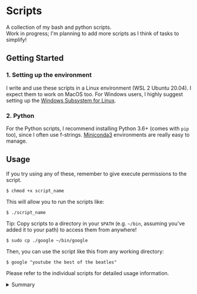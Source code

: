 # Scripts

A collection of my bash and python scripts.  
Work in progress; I'm planning to add more scripts as I think of tasks to simplify!

## Getting Started

### 1. Setting up the environment

I write and use these scripts in a Linux environment (WSL 2 Ubuntu 20.04). I expect them to work on MacOS too. For Windows users, I highly suggest setting up the [Windows Subsystem for Linux](https://docs.microsoft.com/en-us/windows/wsl/install-win10).

### 2. Python

For the Python scripts, I recommend installing Python 3.6+ (comes with `pip` too), since I often use f-strings.
[Miniconda3](https://docs.conda.io/en/latest/miniconda.html) environments are really easy to manage.

## Usage

If you try using any of these, remember to give execute permissions to the script.

```
$ chmod +x script_name
```

This will allow you to run the scripts like:

```
$ ./script_name
```

Tip: Copy scripts to a directory in your `$PATH` (e.g. `~/bin`, assuming you've added it to your path) to access them from anywhere!

```
$ sudo cp ./google ~/bin/google
```

Then, you can use the script like this from any working directory:

```
$ google "youtube the best of the beatles"
```

Please refer to the individual scripts for detailed usage information.

<details>
<summary>Summary</summary>

| Script              | Description                                                                   |
| ------------------- | ----------------------------------------------------------------------------- |
| ./hackerrank/       | Solutions to selected Linux Shell questions from HackerRank.                  |
| ./check-sudo-group  | List all the sudoers (with root privileges) on the system.                    |
| ./encrypt-pdf       | Encrypt a given PDF file with a password.                                     |
| ./google            | Google search in the command line.                                            |
| ./install-conda     | Install miniconda3 in `/opt/conda/`.                                          |
| ./merge-json        | Merge all JSON files in the specified directory.                              |
| ./merge-pdf         | Merge mutliple PDF files into a single file.                                  |
| ./mkfile            | Create a new file in a new directory at the same time.                        |
| ./path              | Pretty print the `$PATH` variable.                                            |
| ./remove-extensions | Remove file extensions from all files in the specified directory.             |
| ./remove-pages      | Remove specified pages from a given PDF file.                                 |
| ./rename-files      | Rename files to replace spaces with underscores, and change to lower case.    |
| ./run-py-java       | Run all python/java files in a specified directory.                           |
| ./sort-json         | Sort a JSON file (lexicographically) in-place (including any nested objects). |
| ./youtube           | Download a YouTube video (mp4) or audio file (mp3).                           |

</details>
